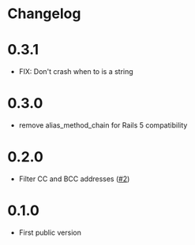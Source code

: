 # Changelog

# 0.3.1

* FIX: Don't crash when to is a string

# 0.3.0

* remove alias_method_chain for Rails 5 compatibility

# 0.2.0 

* Filter CC and BCC addresses ([#2](https://github.com/stemps/mailsafe/issues/2))

# 0.1.0

* First public version
